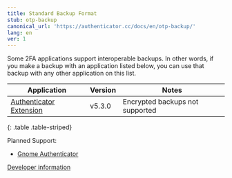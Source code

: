 ```yaml
---
title: Standard Backup Format
stub: otp-backup
canonical_url: 'https://authenticator.cc/docs/en/otp-backup/'
lang: en
ver: 1
---
```


Some 2FA applications support interoperable backups. In other words, if you make a backup with an application listed below, you can use that backup with any other application on this list.

| Application | Version | Notes |
| ----------- | ------- | ----- |
| [Authenticator Extension](https://authenticator.cc) | v5.3.0 | Encrypted backups not supported |
{: .table .table-striped}

Planned Support:

- [Gnome Authenticator](https://gitlab.gnome.org/World/Authenticator)

[Developer information](otp-backup-developer)